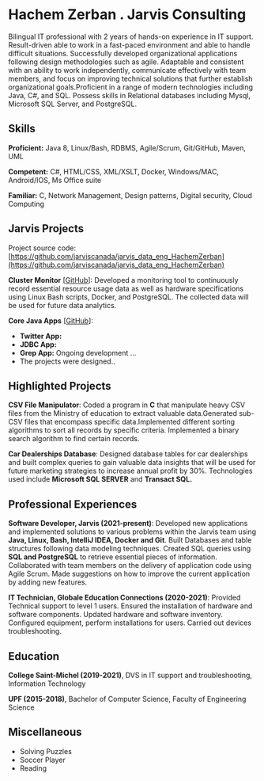 # Hachem Zerban . Jarvis Consulting

Bilingual IT professional with 2 years of hands-on experience in IT support.  Result-driven able to work in a fast-paced environment and able to handle difficult situations. Successfully developed organizational applications following design methodologies such as agile. Adaptable and consistent with an ability to work independently, communicate effectively with team members, and focus on improving technical solutions that further establish organizational goals.Proficient in a range of modern technologies including Java, C#, and SQL. Possess skills in Relational databases including Mysql, Microsoft SQL Server, and PostgreSQL.

## Skills

**Proficient:** Java 8, Linux/Bash, RDBMS, Agile/Scrum, Git/GitHub, Maven, UML

**Competent:** C#, HTML/CSS, XML/XSLT, Docker, Windows/MAC, Android/IOS, Ms Office suite

**Familiar:** C, Network Management, Design patterns, Digital security, Cloud Computing

## Jarvis Projects

Project source code: [https://github.com/jarviscanada/jarvis_data_eng_HachemZerban](https://github.com/jarviscanada/jarvis_data_eng_HachemZerban)


**Cluster Monitor** [[GitHub](https://github.com/jarviscanada/jarvis_data_eng_HachemZerban/tree/master/linux_sql)]: Developed a monitoring tool to continuously record essential resource usage data as well as hardware specifications using Linux Bash scripts, Docker, and PostgreSQL. The collected data will be used for future data analytics.

**Core Java Apps** [[GitHub](https://github.com/jarviscanada/jarvis_data_eng_HachemZerban/tree/master/core_java)]:
      
  - **Twitter App:** 
  - **JDBC App:** 
  - **Grep App:** Ongoing development ... 
  - The projects were designed..


## Highlighted Projects
**CSV File Manipulator**: Coded a program in **C** that manipulate heavy CSV files from the Ministry of education to extract valuable data.Generated sub-CSV files that encompass specific data.Implemented different sorting algorithms to sort all records by specific criteria. Implemented a binary search algorithm to find certain records.

**Car Dealerships Database**: Designed database tables for car dealerships and built complex queries to gain valuable data insights that will be used for future marketing strategies to increase annual profit by 30%.  Technologies used include **Microsoft SQL SERVER** and **Transact SQL.**


## Professional Experiences

**Software Developer, Jarvis (2021-present)**: Developed new applications and implemented solutions to various problems within the Jarvis team using **Java, Linux, Bash, IntelliJ IDEA, Docker and Git**. Built Databases and table structures following data modeling techniques. Created SQL queries using **SQL and PostgreSQL** to retrieve essential pieces of information. Collaborated with team members on the delivery of application code using Agile Scrum. Made suggestions on how to improve the current application by adding new features.

**IT Technician, Globale Education Connections (2020-2021)**: Provided Technical support to level 1 users. Ensured the installation of hardware and software components. Updated hardware and software inventory. Configured equipment, perform installations for users. Carried out devices troubleshooting.


## Education
**College Saint-Michel (2019-2021)**, DVS in IT support and troubleshooting, Information Technology

**UPF (2015-2018)**, Bachelor of Computer Science, Faculty of Engineering Science 


## Miscellaneous
- Solving Puzzles 
- Soccer Player
- Reading